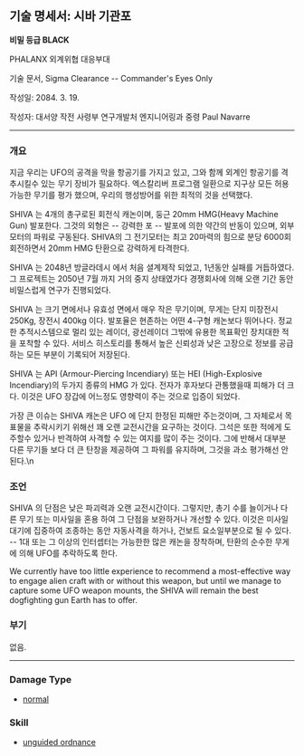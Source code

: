 ## 기술 명세서: 시바 기관포

**비밀 등급 BLACK**

PHALANX 외계위협 대응부대

기술 문서, Sigma Clearance -- Commander's Eyes Only

작성일: 2084. 3. 19.

작성자: 대서양 작전 사령부 연구개발처 엔지니어링과 중령 Paul Navarre

------------------------------------------------------------------------

### 개요

지금 우리는 UFO의 공격을 막을 항공기를 가지고 있고, 그와 함께 외계인
항공기를 격추시킬수 있는 무기 장비가 필요하다. 엑스칼리버 프로그램
일환으로 지구상 모든 허용가능한 무기를 평가 했으며, 우리의 행성방어를
위한 최적의 것을 선택했다.

SHIVA 는 4개의 총구로된 회전식 캐논이며, 둥근 20mm HMG(Heavy Machine
Gun) 발포한다. 그것의 외형은 -- 강력한 포 -- 발포에 의한 약간의 반동이
있으며, 외부모터의 파워로 구동된다. SHIVA의 그 전기모터는 최고 20마력의
힘으로 분당 6000회 회전하면서 20mm HMG 탄환으로 강력하게 타격한다.

SHIVA 는 2048년 방글라데시 에서 처음 셜계제작 되었고, 1년동안 실패를
거듭하였다. 그 프로젝트는 2050년 7월 까지 거의 중지 상태였가다
경쟁회사에 의해 오랜 기간 동안 비밀스럽게 연구가 진행되었다.

SHIVA 는 크기 면에서나 유효성 면에서 매우 작은 무기이며, 무게는 단지
미장전시 250Kg, 장전시 400kg 이다. 발포율은 현존하는 어떤 4-구형
캐논보다 뛰어나다. 정교한 추적시스템으로 멀리 있는 레이더, 광선레이더
그밖에 유용한 목표확인 장치대한 적을 포착할 수 있다. 서비스 히스토리를
통해서 높은 신뢰성과 낮은 고장으로 정보를 공급하는 모든 부분이 기록되어
저장된다.

SHIVA 는 API (Armour-Piercing Incendiary) 또는 HEI (High-Explosive
Incendiary)의 두가지 종류의 HMG 가 있다. 전자가 후자보다 관통했을때
피해가 더 크다. 이것은 UFO 장갑에 어느정도 영향력이 주는 것으로 입증이
되었다.

가장 큰 이슈는 SHIVA 캐논은 UFO 에 단지 한정된 피해만 주는것이며, 그
자체로서 목표물을 추락시키기 위해선 꽤 오랜 교전시간을 요구하는 것이다.
그석은 또한 적에게 도주할수 있거나 반격하여 사격할 수 있는 여지를 많이
주는 것이다. 그에 반해서 대부분 다른 무기들 보다 더 큰 탄창을 제공하여
그 파워를 유지하며, 그것을 과소 평가해선 안된다.\n

### 조언

SHIVA 의 단점은 낮은 파괴력과 오랜 교전시간이다. 그렇지만, 총기 수를
늘이거나 다른 무기 또는 미사일을 혼용 하여 그 단점을 보완하거나 개선할
수 있다. 이것은 미사일 대기에 집중하여 조종하는 동안 자동사격을 하거나,
건보트 요소일부분으로 될 수 있다. -- 1대 또는 그 이상의 인터셉터는
가능한한 많은 캐논을 장착하며, 탄환의 순수한 무게에 의해 UFO를
추락하도록 한다.

We currently have too little experience to recommend a most-effective
way to engage alien craft with or without this weapon, but until we
manage to capture some UFO weapon mounts, the SHIVA will remain the best
dogfighting gun Earth has to offer.

### 부기

없음.

------------------------------------------------------------------------

### Damage Type

- [normal](Damage/normal "wikilink")

### Skill

- [unguided ordnance](Skills/unguided "wikilink")